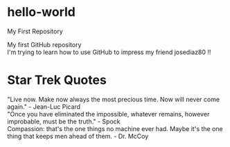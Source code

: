 # hello-world

My First Repository

My first GitHub repository  
I'm trying to learn how to use GitHub to impress my friend josediaz80 !!  

# Star Trek Quotes  

"Live now. Make now always the most precious time. Now will never come again." - Jean-Luc Picard  
"Once you have eliminated the impossible, whatever remains, however improbable, must be the truth." - Spock  
Compassion: that's the one things no machine ever had. Maybe it's the one thing that keeps men ahead of them. - Dr. McCoy

